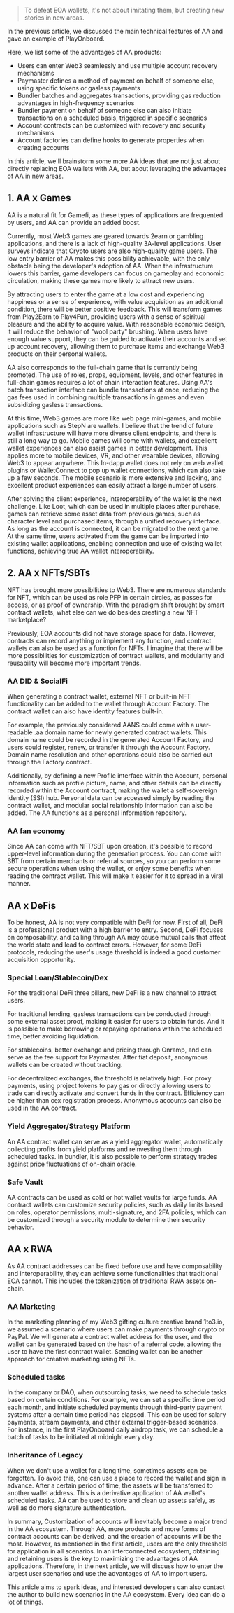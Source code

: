 > To defeat EOA wallets, it's not about imitating them, but creating new stories in new areas.

In the previous article, we discussed the main technical features of AA and gave an example of PlayOnboard.

Here, we list some of the advantages of AA products:

- Users can enter Web3 seamlessly and use multiple account recovery mechanisms
- Paymaster defines a method of payment on behalf of someone else, using specific tokens or gasless payments
- Bundler batches and aggregates transactions, providing gas reduction advantages in high-frequency scenarios
- Bundler payment on behalf of someone else can also initiate transactions on a scheduled basis, triggered in specific scenarios
- Account contracts can be customized with recovery and security mechanisms
- Account factories can define hooks to generate properties when creating accounts

In this article, we'll brainstorm some more AA ideas that are not just about directly replacing EOA wallets with AA, but about leveraging the advantages of AA in new areas.

## 1. AA x Games

AA is a natural fit for Gamefi, as these types of applications are frequented by users, and AA can provide an added boost. 

Currently, most Web3 games are geared towards 2earn or gambling applications, and there is a lack of high-quality 3A-level applications. User surveys indicate that Crypto users are also high-quality game users. The low entry barrier of AA makes this possibility achievable, with the only obstacle being the developer's adoption of AA. When the infrastructure lowers this barrier, game developers can focus on gameplay and economic circulation, making these games more likely to attract new users.

By attracting users to enter the game at a low cost and experiencing happiness or a sense of experience, with value acquisition as an additional condition, there will be better positive feedback. This will transform games from Play2Earn to Play4Fun, providing users with a sense of spiritual pleasure and the ability to acquire value. With reasonable economic design, it will reduce the behavior of "wool party" brushing. When users have enough value support, they can be guided to activate their accounts and set up account recovery, allowing them to purchase items and exchange Web3 products on their personal wallets.

AA also corresponds to the full-chain game that is currently being promoted. The use of roles, props, equipment, levels, and other features in full-chain games requires a lot of chain interaction features. Using AA's batch transaction interface can bundle transactions at once, reducing the gas fees used in combining multiple transactions in games and even subsidizing gasless transactions.

At this time, Web3 games are more like web page mini-games, and mobile applications such as StepN are wallets. I believe that the trend of future wallet infrastructure will have more diverse client endpoints, and there is still a long way to go. Mobile games will come with wallets, and excellent wallet experiences can also assist games in better development. This applies more to mobile devices, VR, and other wearable devices, allowing Web3 to appear anywhere. This In-dapp wallet does not rely on web wallet plugins or WalletConnect to pop up wallet connections, which can also take up a few seconds. The mobile scenario is more extensive and lacking, and excellent product experiences can easily attract a large number of users.

After solving the client experience, interoperability of the wallet is the next challenge. Like Loot, which can be used in multiple places after purchase, games can retrieve some asset data from previous games, such as character level and purchased items, through a unified recovery interface. As long as the account is connected, it can be migrated to the next game. At the same time, users activated from the game can be imported into existing wallet applications, enabling connection and use of existing wallet functions, achieving true AA wallet interoperability.

## 2. AA x NFTs/SBTs

NFT has brought more possibilities to Web3. There are numerous standards for NFT, which can be used as role PFP in certain circles, as passes for access, or as proof of ownership. With the paradigm shift brought by smart contract wallets, what else can we do besides creating a new NFT marketplace?

Previously, EOA accounts did not have storage space for data. However, contracts can record anything or implement any function, and contract wallets can also be used as a function for NFTs. I imagine that there will be more possibilities for customization of contract wallets, and modularity and reusability will become more important trends.

### AA DID & SocialFi

When generating a contract wallet, external NFT or built-in NFT functionality can be added to the wallet through Account Factory. The contract wallet can also have identity features built-in.

For example, the previously considered AANS could come with a user-readable .aa domain name for newly generated contract wallets. This domain name could be recorded in the generated Account Factory, and users could register, renew, or transfer it through the Account Factory. Domain name resolution and other operations could also be carried out through the Factory contract.

Additionally, by defining a new Profile interface within the Account, personal information such as profile picture, name, and other details can be directly recorded within the Account contract, making the wallet a self-sovereign identity (SSI) hub. Personal data can be accessed simply by reading the contract wallet, and modular social relationship information can also be added. The AA functions as a personal information repository.

### AA fan economy

Since AA can come with NFT/SBT upon creation, it's possible to record upper-level information during the generation process. You can come with SBT from certain merchants or referral sources, so you can perform some secure operations when using the wallet, or enjoy some benefits when reading the contract wallet. This will make it easier for it to spread in a viral manner.

## AA x DeFis

To be honest, AA is not very compatible with DeFi for now. First of all, DeFi is a professional product with a high barrier to entry. Second, DeFi focuses on composability, and calling through AA may cause mutual calls that affect the world state and lead to contract errors. However, for some DeFi protocols, reducing the user's usage threshold is indeed a good customer acquisition opportunity.

### Special Loan/Stablecoin/Dex

For the traditional DeFi three pillars, new DeFi is a new channel to attract users.

For traditional lending, gasless transactions can be conducted through some external asset proof, making it easier for users to obtain funds. And it is possible to make borrowing or repaying operations within the scheduled time, better avoiding liquidation.

For stablecoins, better exchange and pricing through Onramp, and can serve as the fee support for Paymaster. After fiat deposit, anonymous wallets can be created without tracking.

For decentralized exchanges, the threshold is relatively high. For proxy payments, using project tokens to pay gas or directly allowing users to trade can directly activate and convert funds in the contract. Efficiency can be higher than cex registration process. Anonymous accounts can also be used in the AA contract.

### Yield Aggregator/Strategy Platform

An AA contract wallet can serve as a yield aggregator wallet, automatically collecting profits from yield platforms and reinvesting them through scheduled tasks. In bundler, it is also possible to perform strategy trades against price fluctuations of on-chain oracle.

### Safe Vault

AA contracts can be used as cold or hot wallet vaults for large funds. AA contract wallets can customize security policies, such as daily limits based on roles, operator permissions, multi-signature, and 2FA policies, which can be customized through a security module to determine their security behavior.

## AA x RWA

As AA contract addresses can be fixed before use and have composability and interoperability, they can achieve some functionalities that traditional EOA cannot. This includes the tokenization of traditional RWA assets on-chain.

### AA Marketing

In the marketing planning of my Web3 gifting culture creative brand 1to3.io, we assumed a scenario where users can make payments through crypto or PayPal. We will generate a contract wallet address for the user, and the wallet can be generated based on the hash of a referral code, allowing the user to have the first contract wallet. Sending wallet can be another approach for creative marketing using NFTs.

### Scheduled tasks

In the company or DAO, when outsourcing tasks, we need to schedule tasks based on certain conditions. For example, we can set a specific time period each month, and initiate scheduled payments through third-party payment systems after a certain time period has elapsed. This can be used for salary payments, stream payments, and other external trigger-based scenarios. For instance, in the first PlayOnboard daily airdrop task, we can schedule a batch of tasks to be initiated at midnight every day.

### Inheritance of Legacy

When we don't use a wallet for a long time, sometimes assets can be forgotten. To avoid this, one can use a place to record the wallet and sign in advance. After a certain period of time, the assets will be transferred to another wallet address. This is a derivative application of AA wallet's scheduled tasks. AA can be used to store and clean up assets safely, as well as do more signature authentication.

In summary, Customization of accounts will inevitably become a major trend in the AA ecosystem. Through AA, more products and more forms of contract accounts can be derived, and the creation of accounts will be the most. However, as mentioned in the first article, users are the only threshold for application in all scenarios. In an interconnected ecosystem, obtaining and retaining users is the key to maximizing the advantages of AA applications. Therefore, in the next article, we will discuss how to enter the largest user scenarios and use the advantages of AA to import users.

This article aims to spark ideas, and interested developers can also contact the author to build new scenarios in the AA ecosystem. Every idea can do a lot of things.